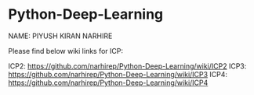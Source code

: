 # Python-Deep-Learning

NAME: PIYUSH KIRAN NARHIRE 

Please find below wiki links for ICP:

ICP2: https://github.com/narhirep/Python-Deep-Learning/wiki/ICP2
ICP3: https://github.com/narhirep/Python-Deep-Learning/wiki/ICP3
ICP4: https://github.com/narhirep/Python-Deep-Learning/wiki/ICP4
